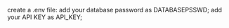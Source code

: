 create a .env file:
    add your database password as DATABASEPSSWD;
    add your API KEY as API_KEY;